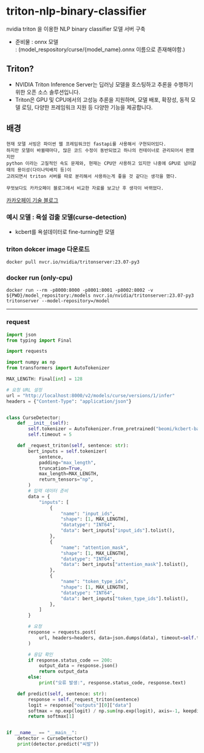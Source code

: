 # triton-nlp-binary-classifier
nvidia triton 을 이용한 NLP binary classifier 모델 서버 구축
 - 준비물 : onnx 모델 <br>
   : (model_respository/curse/{model_name}.onnx 이름으로 존재해야함.)

## Triton?
 - NVIDIA Triton Inference Server는 딥러닝 모델을 호스팅하고 추론을 수행하기 위한 오픈 소스 솔루션입니다.
 - Triton은 GPU 및 CPU에서의 고성능 추론을 지원하며, 모델 배포, 확장성, 동적 모델 로딩, 다양한 프레임워크 지원 등 다양한 기능을 제공합니다.

## 배경
~~~
현재 모델 서빙은 파이썬 웹 프레임워크인 fastapi를 사용해서 구현되어있다.
하지만 모델이 바뀔때마다, 많은 코드 수정이 동반되었고 하나의 컨테이너로 관리되어서 편했지만
python 이라는 고질적인 속도 문제와, 현재는 CPU만 사용하고 있지만 나중에 GPU로 넘어갈때의 용이성(다이나믹배치 등)이
고려되면서 triton 서버를 따로 분리해서 사용하는게 좋을 것 같다는 생각을 했다.

무엇보다도 카카오페이 블로그에서 비교한 자료를 보고난 후 생각이 바뀌었다.
~~~
[카카오페이 기술 블로그](https://tech.kakaopay.com/post/model-serving-framework/)

### 예시 모델 : 욕설 검출 모델(curse-detection)
 - kcbert를 욕설데이터로 fine-turning한 모델

### triton dokcer image 다운로드
```bash
docker pull nvcr.io/nvidia/tritonserver:23.07-py3
```

### docker run (only-cpu)
```
docker run --rm -p8000:8000 -p8001:8001 -p8002:8002 -v ${PWD}/model_repository:/models nvcr.io/nvidia/tritonserver:23.07-py3 tritonserver --model-repository=/model
```

***

### request
```python
import json
from typing import Final

import requests

import numpy as np
from transformers import AutoTokenizer

MAX_LENGTH: Final[int] = 128

# 요청 URL 설정
url = "http://localhost:8000/v2/models/curse/versions/1/infer"
headers = {"Content-Type": "application/json"}


class CurseDetector:
    def __init__(self):
        self.tokenizer = AutoTokenizer.from_pretrained("beomi/kcbert-base")
        self.timeout = 5

    def _request_triton(self, sentence: str):
        bert_inputs = self.tokenizer(
            sentence,
            padding="max_length",
            truncation=True,
            max_length=MAX_LENGTH,
            return_tensors="np",
        )
        # 입력 데이터 준비
        data = {
            "inputs": [
                {
                    "name": "input_ids",
                    "shape": [1, MAX_LENGTH],
                    "datatype": "INT64",
                    "data": bert_inputs["input_ids"].tolist(),
                },
                {
                    "name": "attention_mask",
                    "shape": [1, MAX_LENGTH],
                    "datatype": "INT64",
                    "data": bert_inputs["attention_mask"].tolist(),
                },
                {
                    "name": "token_type_ids",
                    "shape": [1, MAX_LENGTH],
                    "datatype": "INT64",
                    "data": bert_inputs["token_type_ids"].tolist(),
                },
            ]
        }

        # 요청
        response = requests.post(
            url, headers=headers, data=json.dumps(data), timeout=self.timeout
        )

        # 응답 확인
        if response.status_code == 200:
            output_data = response.json()
            return output_data
        else:
            print("오류 발생:", response.status_code, response.text)

    def predict(self, sentence: str):
        response = self._request_triton(sentence)
        logit = response["outputs"][0]["data"]
        softmax = np.exp(logit) / np.sum(np.exp(logit), axis=-1, keepdims=True)
        return softmax[1]


if __name__ == "__main__":
    detector = CurseDetector()
    print(detector.predict("씨발"))

```
